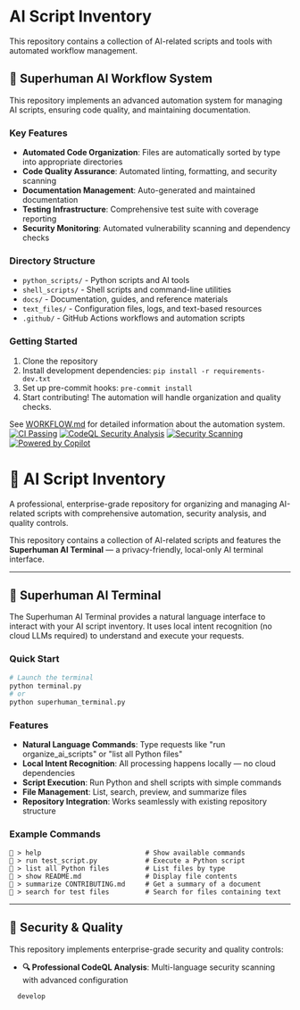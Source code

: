 
# AI Script Inventory

This repository contains a collection of AI-related scripts and tools with automated workflow management.

## 🚀 Superhuman AI Workflow System

This repository implements an advanced automation system for managing AI scripts, ensuring code quality, and maintaining documentation.

### Key Features

- **Automated Code Organization**: Files are automatically sorted by type into appropriate directories
- **Code Quality Assurance**: Automated linting, formatting, and security scanning
- **Documentation Management**: Auto-generated and maintained documentation
- **Testing Infrastructure**: Comprehensive test suite with coverage reporting
- **Security Monitoring**: Automated vulnerability scanning and dependency checks

### Directory Structure

- `python_scripts/` - Python scripts and AI tools
- `shell_scripts/` - Shell scripts and command-line utilities
- `docs/` - Documentation, guides, and reference materials
- `text_files/` - Configuration files, logs, and text-based resources
- `.github/` - GitHub Actions workflows and automation scripts

### Getting Started

1. Clone the repository
2. Install development dependencies: `pip install -r requirements-dev.txt`
3. Set up pre-commit hooks: `pre-commit install`
4. Start contributing! The automation will handle organization and quality checks.

See [WORKFLOW.md](WORKFLOW.md) for detailed information about the automation system.
[![CI Passing](https://github.com/JLWard429/ai-script-inventory-/actions/workflows/ci-cd.yml/badge.svg)](https://github.com/JLWard429/ai-script-inventory-/actions)
[![CodeQL Security Analysis](https://github.com/JLWard429/ai-script-inventory-/actions/workflows/codeql.yml/badge.svg)](https://github.com/JLWard429/ai-script-inventory-/security/code-scanning)
[![Security Scanning](https://github.com/JLWard429/ai-script-inventory-/actions/workflows/dependency-scan.yml/badge.svg)](https://github.com/JLWard429/ai-script-inventory-/actions)
[![Powered by Copilot](https://img.shields.io/badge/powered%20by-copilot-blue?logo=github)](https://github.com/features/copilot)

# 🤖 AI Script Inventory

A professional, enterprise-grade repository for organizing and managing AI-related scripts with comprehensive automation, security analysis, and quality controls.

This repository contains a collection of AI-related scripts and features the **Superhuman AI Terminal** — a privacy-friendly, local-only AI terminal interface.

---

## 🚀 Superhuman AI Terminal

The Superhuman AI Terminal provides a natural language interface to interact with your AI script inventory. It uses local intent recognition (no cloud LLMs required) to understand and execute your requests.

### Quick Start

```bash
# Launch the terminal
python terminal.py
# or
python superhuman_terminal.py
```

### Features

- **Natural Language Commands**: Type requests like "run organize_ai_scripts" or "list all Python files"
- **Local Intent Recognition**: All processing happens locally — no cloud dependencies
- **Script Execution**: Run Python and shell scripts with simple commands
- **File Management**: List, search, preview, and summarize files
- **Repository Integration**: Works seamlessly with existing repository structure

### Example Commands

```
🤖 > help                          # Show available commands
🤖 > run test_script.py            # Execute a Python script
🤖 > list all Python files         # List files by type
🤖 > show README.md                # Display file contents
🤖 > summarize CONTRIBUTING.md     # Get a summary of a document
🤖 > search for test files         # Search for files containing text
```

---

## 🔐 Security & Quality

This repository implements enterprise-grade security and quality controls:

- **🔍 Professional CodeQL Analysis**: Multi-language security scanning with advanced configuration

<!-- Add more sections as needed -->
      develop
